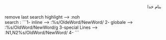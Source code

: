 <div dir="rtl">بنام خدا</div><br/>
remove last search highlight --> :noh<br/>
search : 
```1- inline        --> :%s/OldeWord/NewWord/
         2- globale       --> :%s/OldWord/NewWord/g
         3-special Lines  --> :N1,N2%s/OldWord/NewWord/
         4-
```
